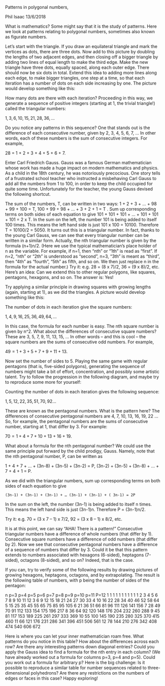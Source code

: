 Patterns in polygonal numbers, 

Phil Isaac 13/6/2018

What is mathematics? Some might say that it is the study of patterns. Here we look at patterns relating to polygonal numbers, sometimes also known as figurate numbers.

Let’s start with the triangle. If you draw an equilateral triangle and mark the vertices as dots, there are three dots. Now add to this picture by doubling the lengths of two adjacent edges, and then closing off a bigger triangle by adding two lines of equal length to make the third edge. Make the new triangle have three dots, equally spaced, along each outer edge. There should now be six dots in total. Extend this idea to adding more lines along each edge, to make bigger triangles, one step at a time, so that each iteration has a number of dots on each side increasing by one. The picture would develop something like this:

How many dots are there with each iteration? Proceeding in this way, we generate a sequence of positive integers (starting at 1, the trivial triangle!) called the triangular numbers: 

$1, 3, 6, 10, 15, 21, 28, 36, \ldots$ 

Do you notice any patterns in this sequence? One that stands out is the difference of each consecutive number, given by 2, 3, 4, 5, 6, 7, … In other words, each of these numbers is the sum of consecutive integers. For example, 

28 = 1 + 2 + 3 + 4 + 5 + 6 + 7.

Enter Carl Friedrich Gauss. Gauss was a famous German mathematician whose work has made a huge impact on modern mathematics and physics. As a child in the 18th century, he was notoriously precocious. One story tells of a frustrated school teacher who instructed a misbehaving Carl Gauss to add all the numbers from 1 to 100, in order to keep the child occupied for quite some time. Unfortunately for the teacher, the young Gauss devised the following shortcut.

The sum of the numbers, T, can be written in two ways:
       1      +   2    +  3   + …  + 98 +  99   + 100   =  T,
       100 +  99  + 98   + … +  3    +   2    +  1      =  T .
Sum up corresponding terms on both sides of each equation to give
	101 + 101 + 101 + … + 101 + 101 + 101 = 2 x T.
In the sum on the left, the number 101 is being added to itself 100 times. This means the left hand side is just 101 x 100 = 10100. Therefore T = 10100/2 = 5050. It turns out this is a triangular number. 
In fact, thanks to the young Carl Gauss, we can see that every triangular number can be written in a similar form. Actually, the nth triangular number is given by the formula (n+1)n/2. (Here we use the typical mathematician’s place holder of n as the variable. For example, if n=1, then “nth” or “1th” is read as “first”. If n=2, “nth” or “2th” is understood as “second”, n=3, “3th” is meant as “third”, then “4th” as “fourth”, “5th” as fifth, and so on. We then just replace n in the formula for the actual number.)
Try it: e.g. 28 = (8 x 7)/2, 36 = (9 x 8)/2, etc.
Here’s an idea: Can we extend this to other regular polygons, like squares, pentagons, hexagons, and so on. The answer is: Yes!

Try applying a similar principle in drawing squares with growing lengths (again, starting at 1), as we did the triangles. A picture would develop something like this:

 

The number of dots in each iteration give the square numbers:

$1, 4, 9, 16, 25, 36, 49, 64, \ldots$

In this case, the formula for each number is easy. The nth square number is given by n^2. What about the differences of consecutive square numbers? These are 3, 5, 7, 9, 11, 13, 15, … In other words – and this is cool – the square numbers are the sums of consecutive odd numbers. For example, 

$49 = 1 + 3 + 5 + 7 + 9 + 11 + 13.$

Now set the number of sides to 5. Playing the same game with regular pentagons (that is, five-sided polygons), generating the sequence of numbers might take a bit of effort, concentration, and possibly some artistic talent. Try to follow the progression in the following diagram, and maybe try to reproduce some more for yourself:

 

Counting the number of dots in each iteration gives the following sequence:

$1, 5, 12, 22, 35, 51, 70, 92 \ldots$

These are known as the pentagonal numbers. What is the pattern here? The differences of consecutive pentagonal numbers are 4, 7, 10, 13, 16, 19, 22 … So, for example, the pentagonal numbers are the sums of consecutive number, starting at 1, that differ by 3. For example: 

$70 = 1 + 4 + 7+ 10 + 13 + 16 + 19.$
 
What about a formula for the nth pentagonal number? We could use the same principle put forward by the child prodigy, Gauss. Namely, note that the nth pentagonal number, P, can be written as 

1        +      4      +     7    + …  + (3n-8) + (3n-5) + (3n-2) = P,
(3n-2) + (3n-5) + (3n-8) + … +   7        +     4     +     1      = P.

As we did with the triangular numbers, sum up corresponding terms on both sides of each equation to give

	(3n-1) + (3n-1) + (3n-1) + … (3n-1) + (3n-1) + ( 3n-1) = 2P

In the sum on the left, the number (3n-1) is being added to itself n times. This means the left hand side is just (3n-1)n. Therefore P = (3n-1)n/2.

Try it: e.g. 70 = (3 x 7 – 1) x 7/2, 92 = (3 x 8 – 1) x 8/2, etc.

It is at this point, we can say “AHA! There is a pattern!” Consecutive triangular numbers have a difference of whole numbers (that differ by 1). Consecutive square numbers have a difference of odd numbers (that differ by 2). Now we see that consecutive pentagonal numbers have a difference of a sequence of numbers that differ by 3. Could it be that this pattern extends to numbers associated with hexagons (6-sided), heptagons (7-sided), octagons (8-sided), and so on? Indeed, that is the case.

If you can, try to verify some of the following results by drawing pictures of growing hexagons, heptagons, octagons, and by extrapolating. The result is the following table of numbers, with p being the number of sides of the pentagon:

n	p=3	p=4	p=5	p=6	p=7	p=8	p=9	p=10	p=11	P=12
1	1	1	1	1	1	1	1	1	1	1
2	3	4	5	6	7	8	9	10	11	12
3	6	9	12	15	18	21	24	27	30	33
4	10	16	22	28	34	40	46	52	58	64
5	15	25	35	45	55	65	75	85	95	105
6	21	36	51	66	81	96	111	126	141	156
7	28	49	70	91	112	133	154	175	196	217
8	36	64	92	120	148	176	204	232	260	288
9	45	81	117	153	189	225	261	297	333	369
10	55	100	145	190	235	280	325	370	415	460
11	66	121	176	231	286	341	396	451	506	561
12	78	144	210	276	342	408	474	540	606	672

Here is where you can let your inner mathematician roam free. What patterns do you notice in this table? How about the differences across each row? Are there any interesting patterns down diagonal entries? Could you apply the Gauss idea to find a formula for the nth entry in each column? (We have already worked out a formula for columns p=3, p=4 and p=5). Could you work out a formula for arbitrary p? Here is the big challenge: Is it possible to reproduce a similar table for number sequences related to three-dimensional polyhedrons? Are there any restrictions on the numbers of edges or faces in this case? Happy exploring!



